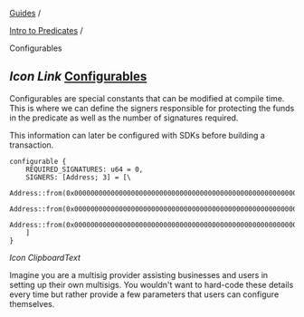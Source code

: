 [Guides](https://docs.fuel.network/guides/) /

[Intro to Predicates](https://docs.fuel.network/guides/intro-to-predicates/) /

Configurables

## _Icon Link_ [Configurables](https://docs.fuel.network/guides/intro-to-predicates/configurables/\#configurables)

Configurables are special constants that can be modified at compile time. This is where we can define the signers responsible for protecting the funds in the predicate as well as the number of signatures required.

This information can later be configured with SDKs before building a transaction.

```fuel_Box fuel_Box-idXKMmm-css
configurable {
    REQUIRED_SIGNATURES: u64 = 0,
    SIGNERS: [Address; 3] = [\
        Address::from(0x0000000000000000000000000000000000000000000000000000000000000000),\
        Address::from(0x0000000000000000000000000000000000000000000000000000000000000000),\
        Address::from(0x0000000000000000000000000000000000000000000000000000000000000000)\
    ]
}
```

_Icon ClipboardText_

Imagine you are a multisig provider assisting businesses and users in setting up their own multisigs. You wouldn't want to hard-code these details every time but rather provide a few parameters that users can configure themselves.